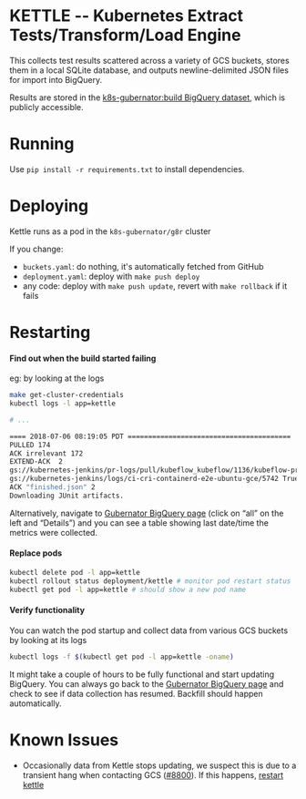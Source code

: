 # KETTLE -- Kubernetes Extract Tests/Transform/Load Engine

This collects test results scattered across a variety of GCS buckets,
stores them in a local SQLite database, and outputs newline-delimited
JSON files for import into BigQuery.

Results are stored in the [k8s-gubernator:build BigQuery dataset](https://bigquery.cloud.google.com/dataset/k8s-gubernator:build),
which is publicly accessible.

# Running

Use `pip install -r requirements.txt` to install dependencies.

# Deploying

Kettle runs as a pod in the `k8s-gubernator/g8r` cluster

If you change:

- `buckets.yaml`: do nothing, it's automatically fetched from GitHub
- `deployment.yaml`: deploy with `make push deploy`
- any code: deploy with `make push update`, revert with `make rollback` if it fails

# Restarting

#### Find out when the build started failing

eg: by looking at the logs

```sh
make get-cluster-credentials
kubectl logs -l app=kettle

# ...

==== 2018-07-06 08:19:05 PDT ========================================
PULLED 174
ACK irrelevant 172
EXTEND-ACK  2
gs://kubernetes-jenkins/pr-logs/pull/kubeflow_kubeflow/1136/kubeflow-presubmit/2385 True True 2018-07-06 07:51:49 PDT FAILED
gs://kubernetes-jenkins/logs/ci-cri-containerd-e2e-ubuntu-gce/5742 True True 2018-07-06 07:44:17 PDT FAILURE
ACK "finished.json" 2
Downloading JUnit artifacts.
```

Alternatively, navigate to [Gubernator BigQuery page](https://bigquery.cloud.google.com/table/k8s-gubernator:build.all?pli=1&tab=details) (click on “all” on the left and “Details”) and you can see a table showing last date/time the metrics were collected.

#### Replace pods

```sh
kubectl delete pod -l app=kettle
kubectl rollout status deployment/kettle # monitor pod restart status
kubectl get pod -l app=kettle # should show a new pod name
```

#### Verify functionality

You can watch the pod startup and collect data from various GCS buckets by looking at its logs

```sh
kubectl logs -f $(kubectl get pod -l app=kettle -oname)
```

It might take a couple of hours to be fully functional and start updating BigQuery. You can always go back to the [Gubernator BigQuery page](https://bigquery.cloud.google.com/table/k8s-gubernator:build.all?pli=1&tab=details) and check to see if data collection has resumed.  Backfill should happen automatically.

# Known Issues

- Occasionally data from Kettle stops updating, we suspect this is due to a transient hang when contacting GCS ([#8800](https://github.com/kubernetes/test-infra/issues/8800)). If this happens, [restart kettle](#restarting)

